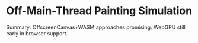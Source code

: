 # Off-Main-Thread Painting Simulation

Summary: OffscreenCanvas+WASM approaches promising. WebGPU still early in browser support.